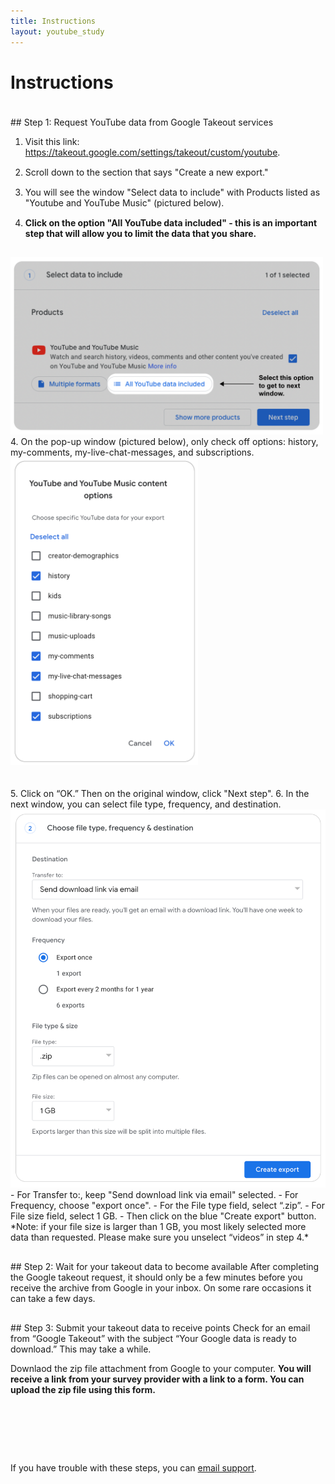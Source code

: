 ```yaml
---
title: Instructions
layout: youtube_study
---
```

<style>
ol li {padding-bottom:15px;}  
  
</style>  
# Instructions
<div style="padding-top:20px;"></div>
## Step 1: Request YouTube data from Google Takeout services

1. Visit this link: <a href="https://takeout.google.com/settings/takeout/custom/youtube" target="new">https://takeout.google.com/settings/takeout/custom/youtube</a>.
2. Scroll down to the section that says "Create a new export."
3. You will see the window "Select data to include" with Products listed as "Youtube and YouTube Music" (pictured below).
4. **Click on the option "All YouTube data included" - this is an important step that will allow you to limit the data that you share.**<br/>
<img src="images/yt-select_options.png" width="500" style="margin:auto;">
4. On the pop-up window (pictured below), only check off options: history, my-comments, my-live-chat-messages, and subscriptions.<br/>
<img src="images/yt-what_to_select.png" width="300" style="margin:auto;"><br/>
&nbsp;<br/>&nbsp;<br>
5. Click on “OK.” Then on the original window, click "Next step".
6. In the next window, you can select file type, frequency, and destination.<br/>
<img src="images/choose_file_type.png" width="600" style="margin:auto;"><br/>
- For Transfer to:, keep "Send download link via email" selected.
- For Frequency, choose "export once".
- For the File type field, select “.zip”.
- For File size field, select 1 GB. 
- Then click on the blue "Create export" button.
<br/> 
*Note: if your file size is larger than 1 GB, you most likely selected more data than requested. Please make sure you unselect “videos” in step 4.*
<div style="padding-top:30px;"></div>
## Step 2: Wait for your takeout data to become available
After completing the Google takeout request, it should only be a few minutes before you receive the archive from Google in your inbox. On some rare occasions it can take a few days.
<div style="padding-top:30px;"></div>
## Step 3: Submit your takeout data to receive points
Check for an email from “Google Takeout” with the subject “Your Google data is ready to download.” This may take a while.

Downlaod the zip file attachment from Google to your computer. **You will receive a link from your survey provider with a link to a form. You can upload the zip file using this form.**
<div style="padding-top:80px;"></div>

If you have trouble with these steps, you can <a href="mailto:csmapsupport@nyu.edu">email support</a>. 



